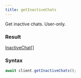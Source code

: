 ```yaml
---
title: getInactiveChats
---
```


Get inactive chats. User-only.


### Result 

<div class="font-mono"><a href="/gh/types/inactivechat"  >InactiveChat</a><span class="opacity-50">[]</span></div>

### Syntax

```ts
await client.getInactiveChats();
```




